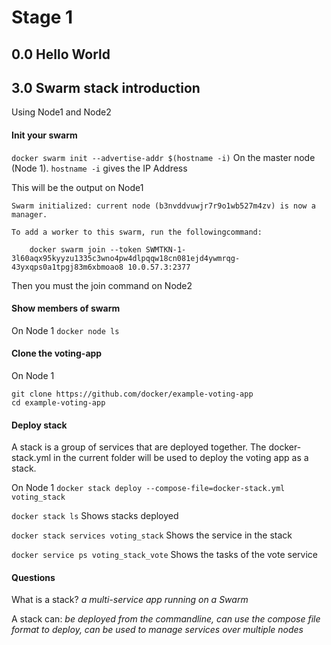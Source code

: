 # Stage 1

## 0.0 Hello World
## 3.0 Swarm stack introduction
Using Node1 and Node2

#### Init your swarm
`docker swarm init --advertise-addr $(hostname -i)` On the master node (Node 1). 
`hostname -i` gives the IP Address

This will be the output on Node1
```
Swarm initialized: current node (b3nvddvuwjr7r9o1wb527m4zv) is now a manager.

To add a worker to this swarm, run the followingcommand:

    docker swarm join --token SWMTKN-1-3l60aqx95kyyzu1335c3wno4pw4dlpqqw18cn081ejd4ywmrqg-43yxqps0a1tpgj83m6xbmoao8 10.0.57.3:2377
```
Then you must the join command on Node2

#### Show members of swarm
On Node 1 `docker node ls`

#### Clone the voting-app
On Node 1
```
git clone https://github.com/docker/example-voting-app
cd example-voting-app
```

#### Deploy stack
A stack is a group of services that are deployed together. The docker-stack.yml in the current folder will be used to deploy the voting app as a stack.

On Node 1 `docker stack deploy --compose-file=docker-stack.yml voting_stack`

`docker stack ls` Shows stacks deployed

`docker stack services voting_stack` Shows the service in the stack

`docker service ps voting_stack_vote` Shows the tasks of the vote service

#### Questions
What is a stack? *a multi-service app running on a Swarm*

A stack can: *be deployed from the commandline, can use the compose file format to deploy, can be used to manage services over multiple nodes*